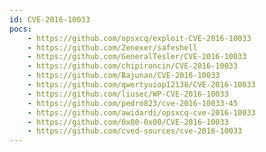 ```yaml
---
id: CVE-2016-10033
pocs:
    - https://github.com/opsxcq/exploit-CVE-2016-10033
    - https://github.com/Zenexer/safeshell
    - https://github.com/GeneralTesler/CVE-2016-10033
    - https://github.com/chipironcin/CVE-2016-10033
    - https://github.com/Bajunan/CVE-2016-10033
    - https://github.com/qwertyuiop12138/CVE-2016-10033
    - https://github.com/liusec/WP-CVE-2016-10033
    - https://github.com/pedro823/cve-2016-10033-45
    - https://github.com/awidardi/opsxcq-cve-2016-10033
    - https://github.com/0x00-0x00/CVE-2016-10033
    - https://github.com/cved-sources/cve-2016-10033
---
```

